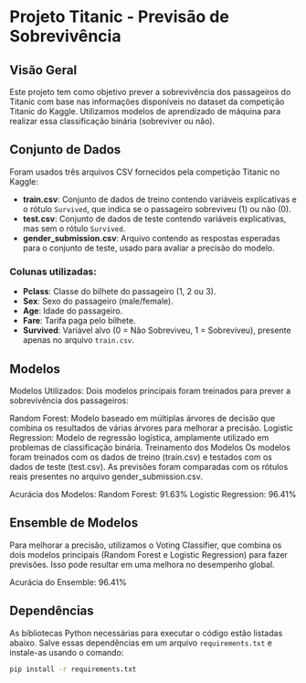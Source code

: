 # Projeto Titanic - Previsão de Sobrevivência

## Visão Geral

Este projeto tem como objetivo prever a sobrevivência dos passageiros do Titanic com base nas informações disponíveis no dataset da competição Titanic do Kaggle. Utilizamos modelos de aprendizado de máquina para realizar essa classificação binária (sobreviver ou não).

## Conjunto de Dados

Foram usados três arquivos CSV fornecidos pela competição Titanic no Kaggle:

- **train.csv**: Conjunto de dados de treino contendo variáveis explicativas e o rótulo `Survived`, que indica se o passageiro sobreviveu (1) ou não (0).
- **test.csv**: Conjunto de dados de teste contendo variáveis explicativas, mas sem o rótulo `Survived`.
- **gender_submission.csv**: Arquivo contendo as respostas esperadas para o conjunto de teste, usado para avaliar a precisão do modelo.

### Colunas utilizadas:
- **Pclass**: Classe do bilhete do passageiro (1, 2 ou 3).
- **Sex**: Sexo do passageiro (male/female).
- **Age**: Idade do passageiro.
- **Fare**: Tarifa paga pelo bilhete.
- **Survived**: Variável alvo (0 = Não Sobreviveu, 1 = Sobreviveu), presente apenas no arquivo `train.csv`.

## Modelos

Modelos Utilizados:
Dois modelos principais foram treinados para prever a sobrevivência dos passageiros:

Random Forest:
Modelo baseado em múltiplas árvores de decisão que combina os resultados de várias árvores para melhorar a precisão.
Logistic Regression:
Modelo de regressão logística, amplamente utilizado em problemas de classificação binária.
Treinamento dos Modelos
Os modelos foram treinados com os dados de treino (train.csv) e testados com os dados de teste (test.csv). As previsões foram comparadas com os rótulos reais presentes no arquivo gender_submission.csv.

Acurácia dos Modelos:
Random Forest: 91.63%
Logistic Regression: 96.41%

## Ensemble de Modelos 

Para melhorar a precisão, utilizamos o Voting Classifier, que combina os dois modelos principais (Random Forest e Logistic Regression) para fazer previsões. Isso pode resultar em uma melhora no desempenho global.

Acurácia do Ensemble: 96.41%

## Dependências

As bibliotecas Python necessárias para executar o código estão listadas abaixo. Salve essas dependências em um arquivo `requirements.txt` e instale-as usando o comando:

```bash
pip install -r requirements.txt

